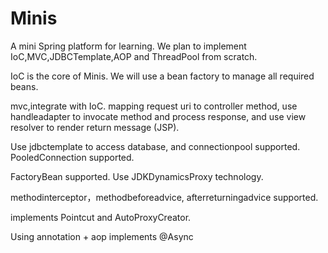 # Minis

A mini Spring platform for learning. We plan to implement IoC,MVC,JDBCTemplate,AOP and ThreadPool from scratch.

IoC is the core of Minis. We will use a bean factory to manage all required beans.

mvc,integrate with IoC. mapping request uri to controller method,
use handleadapter to invocate method and process response,
and use view resolver to render return message (JSP). 

Use jdbctemplate to access database, and connectionpool supported.
PooledConnection supported.

FactoryBean supported. Use JDKDynamicsProxy technology.

methodinterceptor，methodbeforeadvice, afterreturningadvice supported.

 implements Pointcut and AutoProxyCreator.

Using annotation + aop implements @Async
 